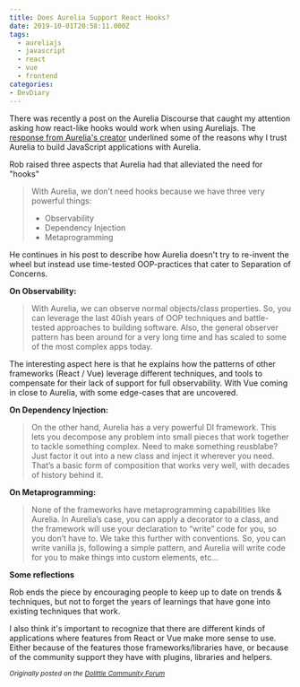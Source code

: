 ```yaml
---
title: Does Aurelia Support React Hooks?
date: 2019-10-01T20:58:11.000Z
tags:
  - aureliajs
  - javascript
  - react
  - vue
  - frontend
categories:
- DevDiary
---
```

There was recently a post on the Aurelia Discourse that caught my attention asking how react-like hooks would work when using Aureliajs. The [response from Aurelia's creator](https://discourse.aurelia.io/t/how-we-react-hooks/2955/2?u=pavsaund) underlined some of the reasons why I trust Aurelia to build JavaScript applications with Aurelia.

<!--more-->

Rob raised three aspects that Aurelia had that alleviated the need for "hooks"

> With Aurelia, we don’t need hooks because we have three very powerful things:
>
> * Observability
> * Dependency Injection
> * Metaprogramming

He continues in his post to describe how Aurelia doesn't try to re-invent the wheel but instead use time-tested OOP-practices that cater to Separation of Concerns.

**On Observability:**

> With Aurelia, we can observe normal objects/class properties. So, you can leverage the last 40ish years of OOP techniques and battle-tested approaches to building software. Also, the general observer pattern has been around for a very long time and has scaled to some of the most complex apps today.

The interesting aspect here is that he explains how the patterns of other frameworks (React / Vue) leverage different techniques, and tools to compensate for their lack of support for full observability. With Vue coming in close to Aurelia, with some edge-cases that are uncovered.

**On Dependency Injection:**

> On the other hand, Aurelia has a very powerful DI framework. This lets you decompose any problem into small pieces that work together to tackle something complex. Need to make something reusblabe? Just factor it out into a new class and inject it wherever you need. That’s a basic form of composition that works very well, with decades of history behind it.

**On Metaprogramming:**

> None of the frameworks have metaprogramming capabilities like Aurelia. In Aurelia’s case, you can apply a decorator to a class, and the framework will use your declaration to “write” code for you, so you don’t have to. We take this further with conventions. So, you can write vanilla js, following a simple pattern, and Aurelia will write code for you to make things into custom elements, etc...

**Some reflections**

Rob ends the piece by encouraging people to keep up to date on trends & techniques, but not to forget the years of learnings that have gone into existing techniques that work.

I also think it's important to recognize that there are different kinds of applications where features from React or Vue make more sense to use. Either because of the features those frameworks/libraries have, or because of the community support they have with plugins, libraries and helpers.

_<small>Originally posted on the [Dolittle Community Forum](https://community.dolittle.com/t/does-aurelia-support-react-hooks/33?u=pavneet)</small>_
